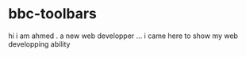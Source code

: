 # bbc-toolbars
hi 
i am ahmed . a new web developper ...
i came here to show my web developping ability

